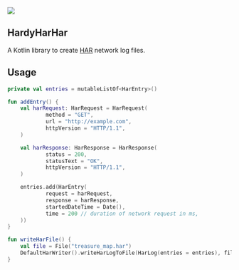 [![](https://jitpack.io/v/percula/hardyharhar.svg)](https://jitpack.io/#percula/hardyharhar)

## HardyHarHar

A Kotlin library to create [HAR](http://www.softwareishard.com/blog/har-12-spec/) network log files.

## Usage
```kotlin
private val entries = mutableListOf<HarEntry>()

fun addEntry() {
    val harRequest: HarRequest = HarRequest(
            method = "GET",
            url = "http://example.com",
            httpVersion = "HTTP/1.1",
    )

    val harResponse: HarResponse = HarResponse(
            status = 200,
            statusText = "OK",
            httpVersion = "HTTP/1.1",
    )

    entries.add(HarEntry(
            request = harRequest,
            response = harResponse,
            startedDateTime = Date(),
            time = 200 // duration of network request in ms,
    ))
}

fun writeHarFile() {
    val file = File("treasure_map.har")
    DefaultHarWriter().writeHarLogToFile(HarLog(entries = entries), file)
}
```